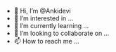 - 👋 Hi, I’m @Ankidevi
- 👀 I’m interested in ...
- 🌱 I’m currently learning ...
- 💞️ I’m looking to collaborate on ...
- 📫 How to reach me ...

<!---
Ankidevi/Ankidevi is a ✨ special ✨ repository because its `README.md` (this file) appears on your GitHub profile.
You can click the Preview link to take a look at your changes.
--->
